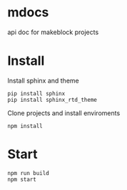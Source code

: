 # mdocs
api doc for makeblock projects


# Install

Install sphinx and theme

```
pip install sphinx
pip install sphinx_rtd_theme
```

Clone projects and install enviroments

```
npm install
```

# Start

```
npm run build
npm start
```